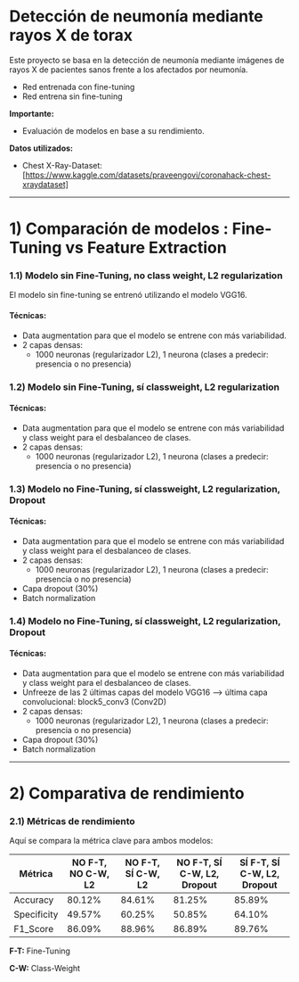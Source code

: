 # Detección de neumonía mediante rayos X de torax
Este proyecto se basa en la detección de neumonía mediante imágenes de rayos X de pacientes sanos frente a los afectados por neumonía.
- Red entrenada con fine-tuning
- Red entrena sin fine-tuning

**Importante:**
* Evaluación de modelos en base a su rendimiento.

**Datos utilizados:**
- Chest X-Ray-Dataset: [https://www.kaggle.com/datasets/praveengovi/coronahack-chest-xraydataset]

-----

# 1) Comparación de modelos : Fine-Tuning vs Feature Extraction

### 1.1) Modelo sin Fine-Tuning, no class weight, L2 regularization
El modelo sin fine-tuning se entrenó utilizando el modelo VGG16.

#### **Técnicas:** 
- Data augmentation para que el modelo se entrene con más variabilidad.
- 2 capas densas:
  - 1000 neuronas (regularizador L2), 1 neurona (clases a predecir: presencia o no presencia)

### 1.2) Modelo sin Fine-Tuning, sí classweight, L2 regularization
#### **Técnicas:** 
- Data augmentation para que el modelo se entrene con más variabilidad y class weight para el desbalanceo de clases.
- 2 capas densas:
  - 1000 neuronas (regularizador L2), 1 neurona (clases a predecir: presencia o no presencia)

### 1.3) Modelo no Fine-Tuning, sí classweight, L2 regularization, Dropout
#### **Técnicas:** 
- Data augmentation para que el modelo se entrene con más variabilidad y class weight para el desbalanceo de clases.
- 2 capas densas:
  - 1000 neuronas (regularizador L2), 1 neurona (clases a predecir: presencia o no presencia)
- Capa dropout (30%)
- Batch normalization

### 1.4) Modelo no Fine-Tuning, sí classweight, L2 regularization, Dropout
#### **Técnicas:** 
- Data augmentation para que el modelo se entrene con más variabilidad y class weight para el desbalanceo de clases.
- Unfreeze de las 2 últimas capas del modelo VGG16 --> última capa convolucional: block5_conv3 (Conv2D)
- 2 capas densas:
  - 1000 neuronas (regularizador L2), 1 neurona (clases a predecir: presencia o no presencia)
- Capa dropout (30%)
- Batch normalization
-----

# 2) Comparativa de rendimiento

### 2.1) Métricas de rendimiento
Aquí se compara la métrica clave para ambos modelos:

| Métrica    |       NO F-T, NO C-W, L2      |     NO F-T, SÍ C-W, L2        |      NO F-T, SÍ C-W, L2, Dropout       |    SÍ F-T, SÍ C-W, L2, Dropout        |
|------------|-------------------------------|-------------------------------|----------------------------------------|---------------------------------------|
|  Accuracy  | 80.12%                        | 84.61%                        | 81.25%                                 | 85.89%                                |
| Specificity| 49.57%                        | 60.25%                        | 50.85%                                 | 64.10%                                |
|  F1_Score  | 86.09%                        | 88.96%                        | 86.89%                                 | 89.76%                                |

**F-T:** Fine-Tuning

**C-W:** Class-Weight
